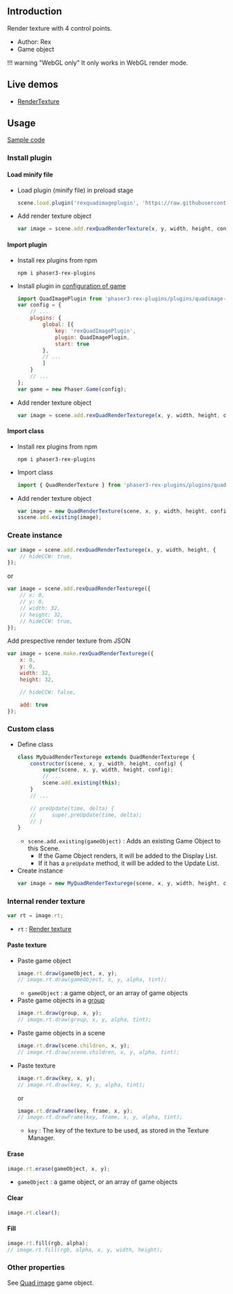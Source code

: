 ## Introduction

Render texture with 4 control points.

- Author: Rex
- Game object

!!! warning "WebGL only"
    It only works in WebGL render mode.

## Live demos

- [RenderTexture](https://codepen.io/rexrainbow/pen/ZEJNLNq)

## Usage

[Sample code](https://github.com/rexrainbow/phaser3-rex-notes/tree/master/examples/quad-render-texture)

### Install plugin

#### Load minify file

- Load plugin (minify file) in preload stage
    ```javascript
    scene.load.plugin('rexquadimageplugin', 'https://raw.githubusercontent.com/rexrainbow/phaser3-rex-notes/master/dist/rexquadimageplugin.min.js', true);
    ```
- Add render texture object
    ```javascript
    var image = scene.add.rexQuadRenderTexture(x, y, width, height, config);
    ```

#### Import plugin

- Install rex plugins from npm
    ```
    npm i phaser3-rex-plugins
    ```
- Install plugin in [configuration of game](game.md#configuration)
    ```javascript
    import QuadImagePlugin from 'phaser3-rex-plugins/plugins/quadimage-plugin.js';
    var config = {
        // ...
        plugins: {
            global: [{
                key: 'rexQuadImagePlugin',
                plugin: QuadImagePlugin,
                start: true
            },
            // ...
            ]
        }
        // ...
    };
    var game = new Phaser.Game(config);
    ```
- Add render texture object
    ```javascript
    var image = scene.add.rexQuadRenderTexturege(x, y, width, height, config);
    ```

#### Import class

- Install rex plugins from npm
    ```
    npm i phaser3-rex-plugins
    ```
- Import class
    ```javascript
    import { QuadRenderTexture } from 'phaser3-rex-plugins/plugins/quadimage.js';
    ```
- Add render texture object
    ```javascript
    var image = new QuadRenderTexture(scene, x, y, width, height, config);
    sscene.add.existing(image);
    ```

### Create instance

```javascript
var image = scene.add.rexQuadRenderTexturege(x, y, width, height, {
    // hideCCW: true,
});
```

or

```javascript
var image = scene.add.rexQuadRenderTexturege({
    // x: 0,
    // y: 0,
    // width: 32,
    // height: 32,
    // hideCCW: true,
});
```

Add prespective render texture from JSON

```javascript
var image = scene.make.rexQuadRenderTexturege({
    x: 0,
    y: 0,    
    width: 32,
    height: 32,

    // hideCCW: false,

    add: true
});
```

### Custom class

- Define class
    ```javascript
    class MyQuadRenderTexturege extends QuadRenderTexturege {
        constructor(scene, x, y, width, height, config) {
            super(scene, x, y, width, height, config);
            // ...
            scene.add.existing(this);
        }
        // ...

        // preUpdate(time, delta) {
        //     super.preUpdate(time, delta);
        // }
    }
    ```
    - `scene.add.existing(gameObject)` : Adds an existing Game Object to this Scene.
        - If the Game Object renders, it will be added to the Display List.
        - If it has a `preUpdate` method, it will be added to the Update List.
- Create instance
    ```javascript
    var image = new MyQuadRenderTexturege(scene, x, y, width, height, config);
    ```

### Internal render texture

```javascript
var rt = image.rt;
```

- `rt` : [Render texture](rendertexture.md)

#### Paste texture

- Paste game object
    ```javascript
    image.rt.draw(gameObject, x, y);
    // image.rt.draw(gameObject, x, y, alpha, tint);
    ```
   - `gameObject` : a game object, or an array of game objects
- Paste game objects in a [group](group.md)
    ```javascript
    image.rt.draw(group, x, y);
    // image.rt.draw(group, x, y, alpha, tint);
    ```
- Paste game objects in a scene
    ```javascript
    image.rt.draw(scene.children, x, y);
    // image.rt.draw(scene.children, x, y, alpha, tint);
    ```
- Paste texture
    ```javascript
    image.rt.draw(key, x, y);
    // image.rt.draw(key, x, y, alpha, tint);
    ```
    or
    ```javascript
    image.rt.drawFrame(key, frame, x, y);
    // image.rt.drawFrame(key, frame, x, y, alpha, tint);
    ```
    - `key` : The key of the texture to be used, as stored in the Texture Manager.

#### Erase

```javascript
image.rt.erase(gameObject, x, y);
```

- `gameObject` : a game object, or an array of game objects

#### Clear

```javascript
image.rt.clear();
```

#### Fill

```javascript
image.rt.fill(rgb, alpha);
// image.rt.fill(rgb, alpha, x, y, width, height);
```

### Other properties

See [Quad image](quad-image.md) game object.